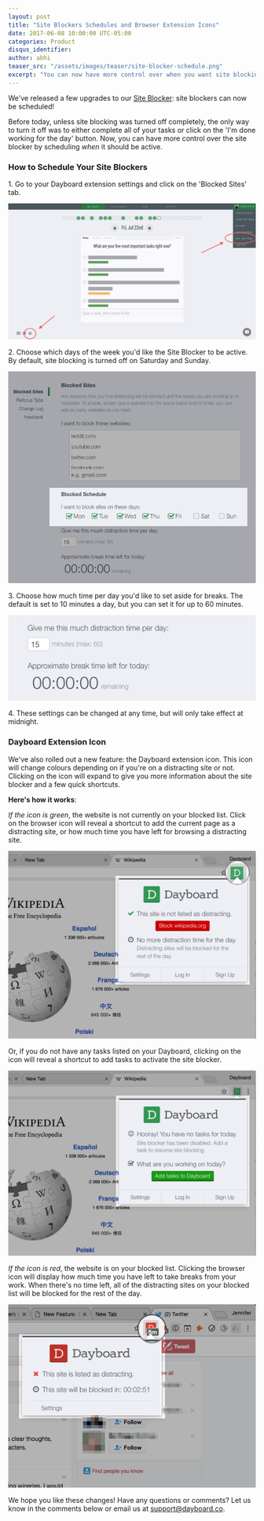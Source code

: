 ```yaml
---
layout: post
title: "Site Blockers Schedules and Browser Extension Icons"
date: 2017-06-08 10:00:00 UTC-05:00
categories: Product
disqus_identifier:
author: abhi
teaser_src: "/assets/images/teaser/site-blocker-schedule.png"
excerpt: "You can now have more control over when you want site blocking to occur using our scheduling feature. Set active days, schedule break times, and quickly see how much distracting time you have left on any given moment."
---
```


We've released a few upgrades to our [Site Blocker](https://blog.dayboard.co/website-blocker-chrome): site blockers can now be scheduled! 

Before today, unless site blocking was turned off completely, the only way to turn it off was to either complete all of your tasks or click on the 'I'm done working for the day' button. Now, you can have more control over the site blocker by scheduling *when* it should be active. 

### How to Schedule Your Site Blockers

1\. Go to your Dayboard extension settings and click on the 'Blocked Sites' tab.

<div>  
  <img src="/assets/images/product/extension-setting.png" alt="The settings to Dayboard's Chrome New Tab Page Extension" title="Dayboard's Chrome Extension Settings" />
</div>

2\. Choose which days of the week you'd like the Site Blocker to be active. By default, site blocking is turned off on Saturday and Sunday.

<div>
  <img src="/assets/images/product/site-blocker-break-days-scheduler.png" alt="Schedule the days of the week you'd like Dayboard to help you block distracting sites." title="Dayboard's Site Blocker schedule" />
</div>

3\. Choose how much time per day you'd like to set aside for breaks. The default is set to 10 minutes a day, but you can set it for up to 60 minutes.

<div>
  <img src="/assets/images/product/site-blocker-break-time-scheduler.png" alt="Set aside some break time for those guilty free browsing on your favourite sites." title="Dayboard's Site Blocker break timer" />
</div>

4\. These settings can be changed at any time, but will only take effect at midnight.

### Dayboard Extension Icon

We've also rolled out a new feature: the Dayboard extension icon. This icon will change colours depending on if you're on a distracting site or not. Clicking on the icon will expand to give you more information about the site blocker and a few quick shortcuts.

**Here's how it works**:

*If the icon is green*, the website is not currently on your blocked list. Click on the browser icon will reveal a shortcut to add the current page as a distracting site, or how much time you have left for browsing a distracting site.

<div>
  <img src="/assets/images/product/site-blocker-break-green-notification.png" title="Dayboard's site blocker icon turns green to indicate you're on a website that can be blocked." alt="Dayboard Site Blocker Extension Icon - Green">
</div>

Or, if you do not have any tasks listed on your Dayboard, clicking on the icon will reveal a shortcut to add tasks to activate the site blocker.

<div>
  <img src="/assets/images/product/site-blocker-no-task-notification.png" title="Dayboard's site blocker are only active when you have a task set in Dayboard." alt="Dayboard Site Blocker Extension Icon - Green">
</div>

*If the icon is red*, the website is on your blocked list. Clicking the browser icon will display how much time you have left to take breaks from your work. When there's no time left, all of the distracting sites on your blocked list will be blocked for the rest of the day.

<div>
  <img src="/assets/images/product/site-blocker-break-red-notification.png" title="Dayboard's site blocker icon turns red to indicate you're on a website that is on your blocked list." alt="Dayboard Site Blocker Extension Icon - Red">
</div>

We hope you like these changes! Have any questions or comments? Let us know in the comments below or email us at [support@dayboard.co](mailto:support@dayboard.co).